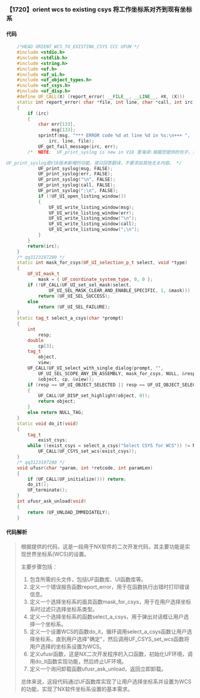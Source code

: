 ### 【1720】orient wcs to existing csys 将工作坐标系对齐到现有坐标系

#### 代码

```cpp
    /*HEAD ORIENT_WCS_TO_EXISTING_CSYS CCC UFUN */  
    #include <stdio.h>  
    #include <stdlib.h>  
    #include <string.h>  
    #include <uf.h>  
    #include <uf_ui.h>  
    #include <uf_object_types.h>  
    #include <uf_csys.h>  
    #include <uf_disp.h>  
    #define UF_CALL(X) (report_error( __FILE__, __LINE__, #X, (X)))  
    static int report_error( char *file, int line, char *call, int irc)  
    {  
        if (irc)  
        {  
            char err[133],  
                 msg[133];  
            sprintf(msg, "*** ERROR code %d at line %d in %s:\n+++ ",  
                irc, line, file);  
            UF_get_fail_message(irc, err);  
        /*  NOTE:  UF_print_syslog is new in V18 里海译:根据您提供的句子，我将其翻译为中文如下：

UF_print_syslog是V18版本新增的功能，请只回答翻译，不要添加其他无关内容。 */  
            UF_print_syslog(msg, FALSE);  
            UF_print_syslog(err, FALSE);  
            UF_print_syslog("\n", FALSE);  
            UF_print_syslog(call, FALSE);  
            UF_print_syslog(";\n", FALSE);  
            if (!UF_UI_open_listing_window())  
            {  
                UF_UI_write_listing_window(msg);  
                UF_UI_write_listing_window(err);  
                UF_UI_write_listing_window("\n");  
                UF_UI_write_listing_window(call);  
                UF_UI_write_listing_window(";\n");  
            }  
        }  
        return(irc);  
    }  
    /* qq3123197280 */  
    static int mask_for_csys(UF_UI_selection_p_t select, void *type)  
    {  
        UF_UI_mask_t  
            mask = { UF_coordinate_system_type, 0, 0 };  
        if (!UF_CALL(UF_UI_set_sel_mask(select,  
                UF_UI_SEL_MASK_CLEAR_AND_ENABLE_SPECIFIC, 1, &mask)))  
            return (UF_UI_SEL_SUCCESS);  
        else  
            return (UF_UI_SEL_FAILURE);  
    }  
    static tag_t select_a_csys(char *prompt)  
    {  
        int  
            resp;  
        double  
            cp[3];  
        tag_t  
            object,  
            view;  
        UF_CALL(UF_UI_select_with_single_dialog(prompt, "",  
            UF_UI_SEL_SCOPE_ANY_IN_ASSEMBLY, mask_for_csys, NULL, &resp,  
            &object, cp, &view));  
        if (resp == UF_UI_OBJECT_SELECTED || resp == UF_UI_OBJECT_SELECTED_BY_NAME)  
        {  
            UF_CALL(UF_DISP_set_highlight(object, 0));  
            return object;  
        }  
        else return NULL_TAG;  
    }  
    static void do_it(void)  
    {  
        tag_t  
            exist_csys;  
        while ((exist_csys = select_a_csys("Select CSYS for WCS")) != NULL_TAG)  
            UF_CALL(UF_CSYS_set_wcs(exist_csys));  
    }  
    /* qq3123197280 */  
    void ufusr(char *param, int *retcode, int paramLen)  
    {  
        if (UF_CALL(UF_initialize())) return;  
        do_it();  
        UF_terminate();  
    }  
    int ufusr_ask_unload(void)  
    {  
        return (UF_UNLOAD_IMMEDIATELY);  
    }

```

#### 代码解析

> 根据提供的代码，这是一段用于NX软件的二次开发代码，其主要功能是实现世界坐标系(WCS)的设置。
>
> 主要步骤包括：
>
> 1. 包含所需的头文件，包括UF函数库、UI函数库等。
> 2. 定义一个错误报告函数report_error，用于在函数执行出错时打印错误信息。
> 3. 定义一个选择坐标系的面具函数mask_for_csys，用于在用户选择坐标系时过滤只选择坐标系类型。
> 4. 定义一个选择坐标系的函数select_a_csys，用于弹出对话框让用户选择一个坐标系。
> 5. 定义一个设置WCS的函数do_it，循环调用select_a_csys函数让用户选择坐标系，直到用户选择"确定"，然后调用UF_CSYS_set_wcs函数将用户选择的坐标系设置为WCS。
> 6. 定义ufusr函数，这是NX二次开发程序的入口函数，初始化UF环境，调用do_it函数实现功能，然后终止UF环境。
> 7. 定义一个询问卸载函数ufusr_ask_unload，返回立即卸载。
>
> 总体来说，这段代码通过UF函数库实现了让用户选择坐标系并设置为WCS的功能，实现了NX软件坐标系设置的基本需求。
>
